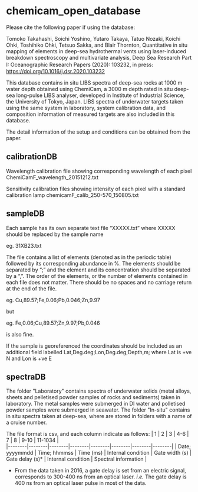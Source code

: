 # chemicam_open_database
Please cite the following paper if using the database:

Tomoko Takahashi, Soichi Yoshino, Yutaro Takaya, Tatuo Nozaki, Koichi Ohki, Toshihiko Ohki, Tetsuo Sakka, and Blair Thornton, 
Quantitative in situ mapping of elements in deep-sea hydrothermal vents using laser-induced breakdown spectroscopy and multivariate analysis, 
Deep Sea Research Part I: Oceanographic Research Papers (2020): 103232, in press:　https://doi.org/10.1016/j.dsr.2020.103232

This database contains in situ LIBS spectra of deep-sea rocks at 1000 m water depth obtained using ChemiCam, a 3000 m depth rated in situ deep-sea long-pulse LIBS analyser, developed in Institute of Industrial Science, the University of Tokyo, Japan. 
LIBS spectra of underwater targets taken using the same system in laboratory, system calibration data, and composition information of measured targets are also included in this database.

The detail information of the setup and conditions can be obtained from the paper. 

## calibrationDB

Wavelength calibration file showing corresponding wavelength of each pixel
ChemiCamF_wavelength_20151212.txt

Sensitivity calibration files showing intensity of each pixel with a standard calibration lamp
chemicamF_calib_250-570_150805.txt

## sampleDB

Each sample has its own separate text file “XXXXX.txt” where XXXXX should be replaced by the sample name

eg. 31XB23.txt

The file contains a list of elements (denoted as in the periodic table) followed by its corresponding abundance in %. The elements should be separated by “;” and the element and its concentration should be separated by a “,”. The order of the elements, or the number of elements contained in each file does not matter. There should be no spaces and no carriage return at the end of the file.

eg. Cu,89.57;Fe,0.06;Pb,0.046;Zn,9.97

but 

eg. Fe,0.06;Cu,89.57;Zn,9.97;Pb,0.046

is also fine.

If the sample is georeferenced the coordinates should be included as an additional field labelled Lat,Deg.deg;Lon,Deg.deg;Depth,m; where Lat is +ve N and Lon is +ve E


## spectraDB

The folder "Laboratory" contains spectra of underwater solids (metal alloys, sheets and pelletised powder samples of rocks and sediments) taken in laboratory. The metal samples were submerged in DI water and polletised powder samples were submerged in seawater. 
The folder "In-situ" contains in situ spectra taken at deep-sea, where are stored in folders with a name of a cruise number. 

The file format is csv, and each column indicate as follows:
| 1 | 2 | 3 | 4-6 | 7 | 8 | 9-10 | 11-1034 |  
|--------|--------|--------|--------|--------|--------|--------|--------|
| Date; yyyymmdd | Time; hhmmss | Time (ms) | Internal condition | Gate width (s) | Gate delay (s)* | Internal condition | Spectral information |
* From the data taken in 2016, a gate delay is set from an electric signal, corresponds to 300-400 ns from an optical laser. *i.e.* The gate delay is 400 ns from an optical laser pulse in most of the data. 



